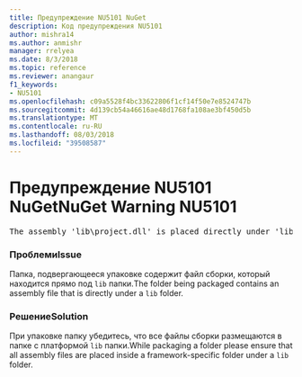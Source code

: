 ```yaml
---
title: Предупреждение NU5101 NuGet
description: Код предупреждения NU5101
author: mishra14
ms.author: anmishr
manager: rrelyea
ms.date: 8/3/2018
ms.topic: reference
ms.reviewer: anangaur
f1_keywords:
- NU5101
ms.openlocfilehash: c09a5528f4bc33622806f1cf14f50e7e8524747b
ms.sourcegitcommit: 4d139cb54a46616ae48d1768fa108ae3bf450d5b
ms.translationtype: MT
ms.contentlocale: ru-RU
ms.lasthandoff: 08/03/2018
ms.locfileid: "39508587"
---
```

# <a name="nuget-warning-nu5101"></a><span data-ttu-id="f1337-103">Предупреждение NU5101 NuGet</span><span class="sxs-lookup"><span data-stu-id="f1337-103">NuGet Warning NU5101</span></span>
<pre>The assembly 'lib\project.dll' is placed directly under 'lib' folder. It is recommended that assemblies be placed inside a framework-specific folder. Move it into a framework-specific folder.</pre>

### <a name="issue"></a><span data-ttu-id="f1337-104">Проблеми</span><span class="sxs-lookup"><span data-stu-id="f1337-104">Issue</span></span>

<span data-ttu-id="f1337-105">Папка, подвергающееся упаковке содержит файл сборки, который находится прямо под `lib` папки.</span><span class="sxs-lookup"><span data-stu-id="f1337-105">The folder being packaged contains an assembly file that is directly under a `lib` folder.</span></span>


### <a name="solution"></a><span data-ttu-id="f1337-106">Решение</span><span class="sxs-lookup"><span data-stu-id="f1337-106">Solution</span></span>

<span data-ttu-id="f1337-107">При упаковке папку убедитесь, что все файлы сборки размещаются в папке с платформой `lib` папки.</span><span class="sxs-lookup"><span data-stu-id="f1337-107">While packaging a folder please ensure that all assembly files are placed inside a framework-specific folder under a `lib` folder.</span></span>

